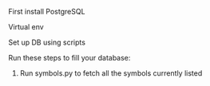 First install PostgreSQL

Virtual env

Set up DB using scripts


Run these steps to fill your database:

1) Run symbols.py to fetch all the symbols currently listed



